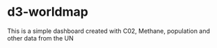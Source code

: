 # d3-worldmap
This is a simple dashboard created with C02, Methane, population and other data from the UN
